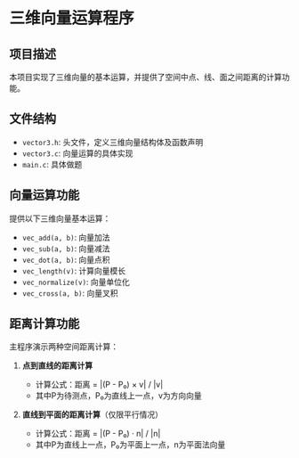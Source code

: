 # 三维向量运算程序

## 项目描述

本项目实现了三维向量的基本运算，并提供了空间中点、线、面之间距离的计算功能。

## 文件结构

- `vector3.h`: 头文件，定义三维向量结构体及函数声明
- `vector3.c`: 向量运算的具体实现
- `main.c`: 具体做题

## 向量运算功能

提供以下三维向量基本运算：

- `vec_add(a, b)`: 向量加法
- `vec_sub(a, b)`: 向量减法  
- `vec_dot(a, b)`: 向量点积
- `vec_length(v)`: 计算向量模长
- `vec_normalize(v)`: 向量单位化
- `vec_cross(a, b)`: 向量叉积

## 距离计算功能

主程序演示两种空间距离计算：

1. **点到直线的距离计算**
   - 计算公式：距离 = |(P - P₀) × v| / |v|
   - 其中P为待测点，P₀为直线上一点，v为方向向量

2. **直线到平面的距离计算**（仅限平行情况）
   - 计算公式：距离 = |(P - P₀) · n| / |n|
   - 其中P为直线上一点，P₀为平面上一点，n为平面法向量
   
